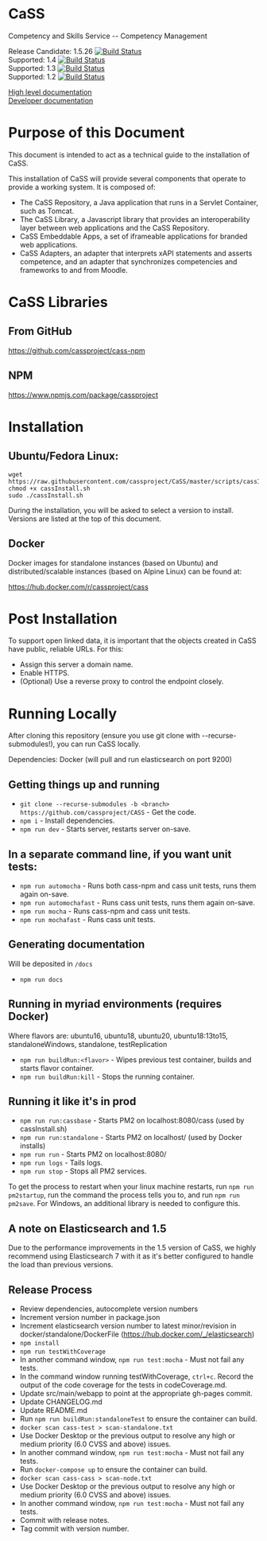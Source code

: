# CaSS
Competency and Skills Service -- Competency Management

Release Candidate: 1.5.26 [![Build Status](https://travis-ci.org/cassproject/CASS.svg?branch=1.5)](https://travis-ci.org/cassproject/CASS)  
Supported: 1.4 [![Build Status](https://travis-ci.org/cassproject/CASS.svg?branch=1.4)](https://travis-ci.org/cassproject/CASS)  
Supported: 1.3 [![Build Status](https://travis-ci.org/cassproject/CASS.svg?branch=1.3)](https://travis-ci.org/cassproject/CASS)  
Supported: 1.2 [![Build Status](https://travis-ci.org/cassproject/CASS.svg?branch=1.2)](https://travis-ci.org/cassproject/CASS)

[High level documentation](https://docs.cassproject.org)  
[Developer documentation](https://devs.cassproject.org)

# Purpose of this Document
This document is intended to act as a technical guide to the installation of CaSS.

This installation of CaSS will provide several components that operate to provide a working system. It is composed of:
 * The CaSS Repository, a Java application that runs in a Servlet Container, such as Tomcat.
 * The CaSS Library, a Javascript library that provides an interoperability layer between web applications and the CaSS Repository.
 * CaSS Embeddable Apps, a set of iframeable applications for branded web applications.
 * CaSS Adapters, an adapter that interprets xAPI statements and asserts competence, and an adapter that synchronizes competencies and frameworks to and from Moodle.

# CaSS Libraries
## From GitHub

https://github.com/cassproject/cass-npm

## NPM

https://www.npmjs.com/package/cassproject

# Installation
## Ubuntu/Fedora Linux:

    wget https://raw.githubusercontent.com/cassproject/CaSS/master/scripts/cassInstall.sh
    chmod +x cassInstall.sh
    sudo ./cassInstall.sh
    
During the installation, you will be asked to select a version to install. Versions are listed at the top of this document.

## Docker

Docker images for standalone instances (based on Ubuntu) and distributed/scalable instances (based on Alpine Linux) can be found at:

https://hub.docker.com/r/cassproject/cass

# Post Installation
To support open linked data, it is important that the objects created in CaSS have public, reliable URLs. For this:

 * Assign this server a domain name.
 * Enable HTTPS.
 * (Optional) Use a reverse proxy to control the endpoint closely.

# Running Locally
After cloning this repository (ensure you use git clone with --recurse-submodules!), you can run CaSS locally.

Dependencies: Docker (will pull and run elasticsearch on port 9200)

## Getting things up and running

 * `git clone --recurse-submodules -b <branch> https://github.com/cassproject/CASS` - Get the code.
 * `npm i` - Install dependencies.
 * `npm run dev` - Starts server, restarts server on-save.

## In a separate command line, if you want unit tests:

 * `npm run automocha` - Runs both cass-npm and cass unit tests, runs them again on-save.
 * `npm run automochafast` - Runs cass unit tests, runs them again on-save.
 * `npm run mocha` - Runs cass-npm and cass unit tests.
 * `npm run mochafast` - Runs cass unit tests.

## Generating documentation
Will be deposited in `/docs`

 * `npm run docs`

## Running in myriad environments (requires Docker)

Where flavors are: ubuntu16, ubuntu18, ubuntu20, ubuntu18:13to15, standaloneWindows, standalone, testReplication
 * `npm run buildRun:<flavor>` - Wipes previous test container, builds and starts flavor container.
 * `npm run buildRun:kill` - Stops the running container.

## Running it like it's in prod

 * `npm run run:cassbase` - Starts PM2 on localhost:8080/cass (used by cassInstall.sh)
 * `npm run run:standalone` - Starts PM2 on localhost/ (used by Docker installs)
 * `npm run run` - Starts PM2 on localhost:8080/
 * `npm run logs` - Tails logs.
 * `npm run stop` - Stops all PM2 services.

 To get the process to restart when your linux machine restarts, run `npm run pm2startup`, run the command the process tells you to, and run `npm run pm2save`. For Windows, an additional library is needed to configure this.

## A note on Elasticsearch and 1.5
Due to the performance improvements in the 1.5 version of CaSS, we highly recommend using Elasticsearch 7 with it as it's better configured to handle the load than previous versions.

## Release Process
 * Review dependencies, autocomplete version numbers
 * Increment version number in package.json
 * Increment elasticsearch version number to latest minor/revision in docker/standalone/DockerFile (https://hub.docker.com/_/elasticsearch)
 * `npm install`
 * `npm run testWithCoverage`
 * In another command window, `npm run test:mocha` - Must not fail any tests.
 * In the command window running testWithCoverage, `ctrl+c`. Record the output of the code coverage for the tests in codeCoverage.md.
 * Update src/main/webapp to point at the appropriate gh-pages commit.
 * Update CHANGELOG.md
 * Update README.md
 * Run `npm run buildRun:standaloneTest` to ensure the container can build.
 * `docker scan cass-test > scan-standalone.txt`
 * Use Docker Desktop or the previous output to resolve any high or medium priority (6.0 CVSS and above) issues.
 * In another command window, `npm run test:mocha` - Must not fail any tests.
 * Run `docker-compose up` to ensure the container can build.
 * `docker scan cass-cass > scan-node.txt`
 * Use Docker Desktop or the previous output to resolve any high or medium priority (6.0 CVSS and above) issues.
 * In another command window, `npm run test:mocha` - Must not fail any tests.
 * Commit with release notes.
 * Tag commit with version number.